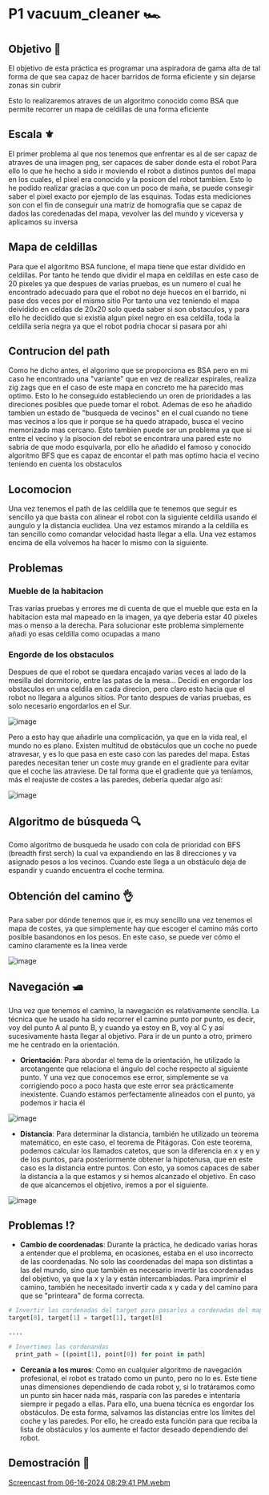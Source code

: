 # P1 vacuum_cleaner 🏎️

## Objetivo 🎯
El objetivo de esta práctica es programar una aspiradora de gama alta de tal forma de que sea capaz de hacer barridos de forma eficiente y sin dejarse zonas sin cubrir

Esto lo realizaremos atraves de un algoritmo conocido como BSA que permite recorrer un mapa de celdillas de una forma eficiente

## Escala ⚜️​

El primer problema al que nos tenemos que enfrentar es al de ser capaz de atraves de una imagen png, ser capaces de saber donde esta el robot 
Para ello lo que he hecho a sido ir moviendo el robot a distinos puntos del mapa en los cuales, el pixel era conocido y la posicon del robot tambien. Esto lo he podido realizar gracias a que con un poco de maña, se puede consegir saber el pixel exacto por ejemplo de las esquinas.
Todas esta mediciones son con el fin de conseguir una matriz de homografia que se capaz de dados las coredenadas del mapa, vevolver las del mundo y viceversa y aplicamos su inversa

## Mapa de celdillas

Para que el algoritmo BSA funcione, el mapa tiene que estar dividido en celdillas. Por tanto he tendo que dividir el mapa en celdillas en este caso de 20 pixeles ya que despues de varias pruebas, es un numero el cual he encontrado adecuado para que el robot no deje huecos en el barrido, ni pase dos veces por el mismo sitio
Por tanto una vez teniendo el mapa deividido en celdas de 20x20 solo queda saber si son obstaculos, y para ello he decidido que si existia algun pixel negro en esa celdilla, toda la celdilla seria negra ya que el robot podria chocar si pasara por ahi

## Contrucion del path

Como he dicho antes, el algorimo que se proporciona es BSA pero en mi caso he encontrado una "variante" que en vez de realizar espirales, realiza zig zags que en el caso de este mapa en concreto me ha parecido mas optimo.
Esto lo he conseguido estableciendo un oren de prioridades a las direciones posibles que puede tomar el robot. Ademas de eso he añadido tambien un estado de "busqueda de vecinos" en el cual cuando no tiene mas vecinos a los que ir porque se ha quedo atrapado, busca el vecino memorizado mas cercano.
Esto tambien puede ser un problema ya que si entre el vecino y la pisocion del rebot se encontrara una pared este no sabria de que modo esquivarla, por ello he añadido el famoso y conocido algoritmo BFS que es capaz de encontar el path mas optimo hacia el vecino teniendo en cuenta los obstaculos

## Locomocion

Una vez tenemos el path de las celdilla que te tenemos que seguir es sencillo ya que basta con alinear el robot con la siguiente celdilla usando el aungulo y la distancia euclidea. Una vez estamos mirando a la celdilla es tan sencillo como comandar velocidad hasta llegar a ella. Una vez estamos encima de ella volvemos ha hacer lo mismo con la siguiente.

## Problemas 

### Mueble de la habitacion 
Tras varias pruebas y errores me di cuenta de que el mueble que esta en la habitacion esta mal mapeado en la imagen, ya qye deberia estar 40 pixeles mas o menso a la derecha. Para solucionar este problema simplemente añadi yo esas celdilla como ocupadas a mano

### Engorde de los obstaculos 
Despues de que el robot se quedara encajado varias veces al lado de la mesilla del dormitorio, entre las patas de la mesa... Decidi en engordar los obstaculos en una celdila en cada direcion, pero claro esto hacia que el robot no llegara a algunos sitios. Por tanto despues de varias pruebas, es solo necesario engordarlos en el Sur.


![image](https://github.com/cescarcena2021/RoboticaMovil2023-2024/assets/102520602/d12ba1b4-56cc-4fb9-83d8-cd307dbe7556)

Pero a esto hay que añadirle una complicación, ya que en la vida real, el mundo no es plano. Existen multitud de obstáculos que un coche no puede atravesar, y es lo que pasa en este caso con las paredes del mapa. Estas paredes necesitan tener un coste muy grande en el gradiente para evitar que el coche las atraviese. De tal forma que el gradiente que ya teníamos, más el reajuste de costes a las paredes, debería quedar algo así:

![image](https://github.com/cescarcena2021/RoboticaMovil2023-2024/assets/102520602/0b64c1c4-d7ff-4cbf-8928-75cb07185fd9)

## Algoritmo de búsqueda 🔍

Como algoritmo de busqueda he usado con cola de prioridad con BFS (breadth first serch) la cual va expandiendo en las 8 direcciones y va asignado pesos a los vecinos. Cuando este llega a un obstáculo deja de espandir y cuando encuentra el coche termina.

## Obtención del camino 👌​
Para saber por dónde tenemos que ir, es muy sencillo una vez tenemos el mapa de costes, ya que simplemente hay que escoger el camino más corto posible basandonos en los pesos.
En este caso, se puede ver cómo el camino claramente es la línea verde

![image](https://github.com/cescarcena2021/RoboticaMovil2023-2024/assets/102520602/ae50a680-49a0-4284-8d03-a9927b7cbc66)


## Navegación 🛥️​

Una vez que tenemos el camino, la navegación es relativamente sencilla. La técnica que he usado ha sido recorrer el camino punto por punto, es decir, voy del punto A al punto B, y cuando ya estoy en B, voy al C y así sucesivamente hasta llegar al objetivo. Para ir de un punto a otro, primero me he centrado en la orientación.

* **Orientación**: Para abordar el tema de la orientación, he utilizado la arcotangente que relaciona el ángulo del coche respecto al siguiente punto. Y una vez que conocemos ese error, simplemente se va corrigiendo poco a poco hasta que este error sea prácticamente inexistente. Cuando estamos perfectamente alineados con el punto, ya podemos ir hacia él

![image](https://github.com/cescarcena2021/RoboticaMovil2023-2024/assets/102520602/1c9cd2d2-e767-4919-8bbb-28aec2ac7e9c)


* **Distancia**: Para determinar la distancia, también he utilizado un teorema matemático, en este caso, el teorema de Pitágoras. Con este teorema, podemos calcular los llamados catetos, que son la diferencia en x y en y de los puntos, para posteriormente obtener la hipotenusa, que en este caso es la distancia entre puntos. Con esto, ya somos capaces de saber la distancia a la que estamos y si hemos alcanzado el objetivo. En caso de que alcancemos el objetivo, iremos a por el siguiente.

![image](https://github.com/cescarcena2021/RoboticaMovil2023-2024/assets/102520602/95134e4e-b381-4fda-8726-2ccec6aa7c34)


## Problemas ⁉️​

* **Cambio de coordenadas**: Durante la práctica, he dedicado varias horas a entender que el problema, en ocasiones, estaba en el uso incorrecto de las coordenadas. No solo las coordenadas del mapa son distintas a las del mundo, sino que también es necesario invertir las coordenadas del objetivo, ya que la x y la y están intercambiadas. Para imprimir el camino, también he necesitado invertir cada x y cada y del camino para que se "printeara" de forma correcta.

```python
# Invertir las cordenadas del target para pasarlos a cordenadas del mapa
target[0], target[1] = target[1], target[0]

....

# Invertimos las cordenandas
  print_path = [(point[1], point[0]) for point in path]
```

* **Cercanía a los muros**: Como en cualquier algoritmo de navegación profesional, el robot es tratado como un punto, pero no lo es. Este tiene unas dimensiones dependiendo de cada robot y, si lo tratáramos como un punto sin hacer nada más, rasparía con las paredes e intentaría siempre ir pegado a ellas. Para ello, una buena técnica es engordar los obstáculos. De esta forma, salvamos las distancias entre los límites del coche y las paredes. Por ello, he creado esta función para que reciba la lista de obstáculos y los aumente el factor deseado dependiendo del robot.


## Demostración 🚕​

[Screencast from 06-16-2024 08:29:41 PM.webm](https://github.com/cescarcena2021/RoboticaMovil2023-2024/assets/102520602/ae713c9e-a2df-4b4c-a733-4dbec029166d)




  





